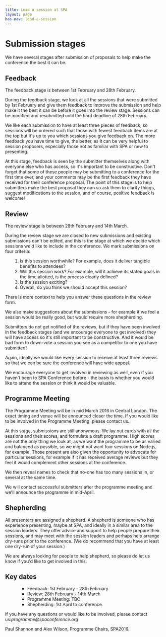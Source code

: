 ```yaml
---
title: Lead a session at SPA
layout: page
has-nav: lead-a-session
---
```


<h1>Submission stages</h1>
<p>We have several stages after submission of proposals to help make the conference the best it can be.</p>
<h2>Feedback</h2>
<p>The feedback stage is between 1st February and 28th February.</p>
<p>During the feedback stage, we look at all the sessions that were submitted by 1st February and give them feedback to improve the submission and help make it the best it can be before it goes into the review stage. Sessions can be modified and resubmitted until the hard deadline of 28th February.</p>
<p>We like each submission to have at least three pieces of feedback, so sessions will be ordered such that those with fewest feedback items are at the top but it's up to you which sessions you give feedback on. The more feedback you have time to give, the better, as it can be very helpful to session proposers, especially those not as familiar with SPA or new to presenting.</p>
<p>At this stage, feedback is seen by the submitter themselves along with everyone else who has access, so it's important to be constructive. Don't forget that some of these people may be submitting to a conference for the first time ever, and your comments may be the first feedback they have received for their conference proposal. The point of this stage is to help submitters make the best proposal they can so ask them to clarify things, suggest modifications to the session, and of course, positive feedback is welcome!</p>
<h2>Review</h2>
<p>The review stage is between 28th February and 14th March.</p>
<p>During the review stage we are closed to new submissions and existing submissions can't be edited, and this is the stage at which we decide which sessions we'd like to include in the conference. We mark submissions on four criteria:</p>
<ol><ol>
<li>Is this session worthwhile? For example, does it deliver tangible benefits to attendees?</li>
<li>Will this session work? For example, will it achieve its stated goals in the time allotted, is the process clearly defined?</li>
<li>Is the session exciting?</li>
<li>Overall, do you think we should accept this session?</li>
</ol></ol>
<p>There is more context to help you answer these questions in the review form.</p>
<p>We also make suggestions about the submissions - for example if we feel a session would be really good, but would require more shepherding.</p>
<p>Submitters do not get notified of the reviews, but if they have been involved in the feedback stages (and we encourage everyone to get involved) they will have access so it's still important to be constructive. And it would be bad form to down-vote a session you see as a competitor to one you have submitted!</p>
<p>Again, ideally we would like every session to receive at least three reviews so that we can be sure the conference will have wide appeal.</p>
<p>We encourage everyone to get involved in reviewing as well, even if you haven't been to SPA Conference before - the basis is whether you would like to attend the session or think it would be valuable.</p>
<h2>Programme Meeting</h2>
<p>The Programme Meeting will be in mid March 2016 in Central London. The exact timing and venue will be announced closer the time. If you would like to be involved in the Programme Meeting, please contact us.</p>
<p>At this stage, submissions are still anonymous. We lay out cards with all the sessions and their scores, and formulate a draft programme. High scores are not the only thing we look at, as we want the programme to be as varied and balanced as possible, so we might not want four sessions on Node.js, for example. Those present are also given the opportunity to advocate for particular sessions, for example if it has received average reviews but they feel it would complement other sessions at the conference.</p>
<p>We then reveal names to check that no-one has too many sessions in, or several at the same time.</p>
<p>We will contact successful submitters after the programme meeting and we'll announce the programme in mid-April.</p>
<h2>Shepherding</h2>
<p>All presenters are assigned a shepherd. A shepherd is someone who has experience presenting, maybe at SPA, and ideally in a similar area to the session leaders. They offer advice and support to help people prepare their sessions, and may meet with the session leaders and perhaps help arrange dry-runs prior to the conference. (We do recommend that you have at least one dry-run of your session.)</p>
<p>We are always looking for people to help shepherd, so please do let us know if you'd like to get involved in this.</p>
<h2>Key dates</h2>
<ol><ol>
<ul>
<li>Feedback: 1st February - 28th February</li>
<li>Review: 28th February - 14th March</li>
<li>Programme Meeting: TBC</li>
<li>Shepherding: 1st April to conference.</li>
</ul>
</ol></ol>
<p>If you have any questions or would like to be involved, please contact us:<em>programme@spaconference.org</em></p>
<p>Paul Shannon and Alex Wilson, Programme Chairs, SPA2016.</p>
